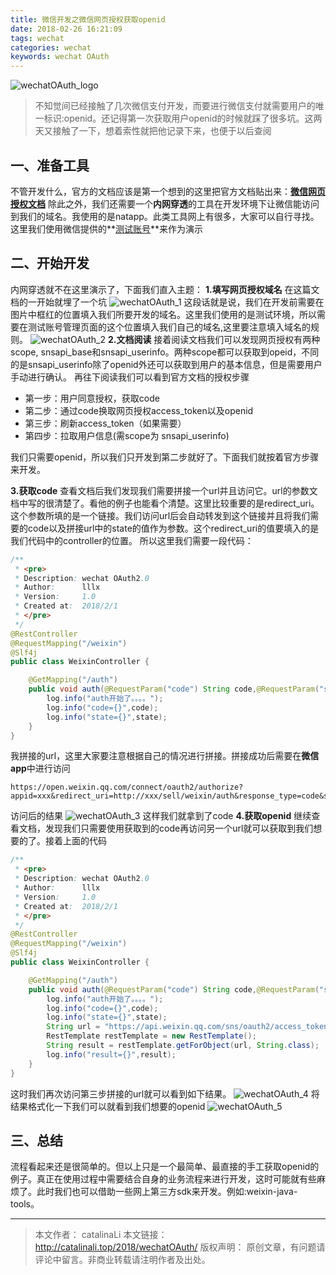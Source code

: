 ```yaml
---
title: 微信开发之微信网页授权获取openid
date: 2018-02-26 16:21:09
tags: wechat
categories: wechat
keywords: wechat OAuth
---
```

![wechatOAuth_logo](http://ou3np1yz4.bkt.clouddn.com/wechatOAuth_logo.jpg)

>不知觉间已经接触了几次微信支付开发，而要进行微信支付就需要用户的唯一标识:openid。还记得第一次获取用户openid的时候就踩了很多坑。这两天又接触了一下，想着索性就把他记录下来，也便于以后查阅

<!--more-->

## 一、准备工具
不管开发什么，官方的文档应该是第一个想到的这里把官方文档贴出来：**[微信网页授权文档](https://mp.weixin.qq.com/wiki?t=resource/res_main&id=mp1421140842)**
除此之外，我们还需要一个**内网穿透**的工具在开发环境下让微信能访问到我们的域名。我使用的是natapp。此类工具网上有很多，大家可以自行寻找。
这里我们使用微信提供的**[测试账号](https://mp.weixin.qq.com/debug/cgi-bin/sandbox?t=sandbox/login)**来作为演示
## 二、开始开发
内网穿透就不在这里演示了，下面我们直入主题：
**1.填写网页授权域名**
在这篇文档的一开始就埋了一个坑
![wechatOAuth_1](http://ou3np1yz4.bkt.clouddn.com/wechatOAuth_1.png)
这段话就是说，我们在开发前需要在图片中框红的位置填入我们所要开发的域名。这里我们使用的是测试环境，所以需要在测试账号管理页面的这个位置填入我们自己的域名,这里要注意填入域名的规则。
![wechatOAuth_2](http://ou3np1yz4.bkt.clouddn.com/wechatOAuth_2.png)
**2.文档阅读**
接着阅读文档我们可以发现网页授权有两种scope,
snsapi_base和snsapi_userinfo。两种scope都可以获取到opeid，不同的是snsapi_userinfo除了openid外还可以获取到用户的基本信息，但是需要用户手动进行确认。
再往下阅读我们可以看到官方文档的授权步骤

- 第一步：用户同意授权，获取code
- 第二步：通过code换取网页授权access_token以及openid
- 第三步：刷新access_token（如果需要）
- 第四步：拉取用户信息(需scope为 snsapi_userinfo)

我们只需要openid，所以我们只开发到第二步就好了。下面我们就按着官方步骤来开发。

**3.获取code**
查看文档后我们发现我们需要拼接一个url并且访问它。url的参数文档中写的很清楚了。看他的例子也能看个清楚。这里比较重要的是redirect_uri。这个参数所填的是一个链接。我们访问url后会自动转发到这个链接并且将我们需要的code以及拼接url中的state的值作为参数。这个redirect_uri的值要填入的是我们代码中的controller的位置。
所以这里我们需要一段代码：
``` java
/**
 * <pre>
 * Description: wechat OAuth2.0
 * Author:		lllx
 * Version:		1.0
 * Created at:	2018/2/1
 * </pre>
 */
@RestController
@RequestMapping("/weixin")
@Slf4j
public class WeixinController {

    @GetMapping("/auth")
    public void auth(@RequestParam("code") String code,@RequestParam("state") String state){
        log.info("auth开始了。。。。");
        log.info("code={}",code);
        log.info("state={}",state);
    }
}

```
我拼接的url，这里大家要注意根据自己的情况进行拼接。拼接成功后需要在**微信app**中进行访问
```
https://open.weixin.qq.com/connect/oauth2/authorize?appid=xxx&redirect_uri=http://xxx/sell/weixin/auth&response_type=code&scope=snsapi_base&state=STATE#wechat_redirect
```
访问后的结果
![wechatOAuth_3](http://ou3np1yz4.bkt.clouddn.com/wechatOAuth_3.png)
这样我们就拿到了code
**4.获取openid**
继续查看文档，发现我们只需要使用获取到的code再访问另一个url就可以获取到我们想要的了。接着上面的代码
``` java
/**
 * <pre>
 * Description: wechat OAuth2.0
 * Author:		lllx
 * Version:		1.0
 * Created at:	2018/2/1
 * </pre>
 */
@RestController
@RequestMapping("/weixin")
@Slf4j
public class WeixinController {

    @GetMapping("/auth")
    public void auth(@RequestParam("code") String code,@RequestParam("state") String state){
        log.info("auth开始了。。。。");
        log.info("code={}",code);
        log.info("state={}",state);
        String url = "https://api.weixin.qq.com/sns/oauth2/access_token?appid=xxxx&secret=xxxx&code="+code+"&grant_type=authorization_code";
        RestTemplate restTemplate = new RestTemplate();
        String result = restTemplate.getForObject(url, String.class);
        log.info("result={}",result);
    }
}
```
这时我们再次访问第三步拼接的url就可以看到如下结果。
![wechatOAuth_4](http://ou3np1yz4.bkt.clouddn.com/wechatOAuth_4.png)
将结果格式化一下我们可以就看到我们想要的openid
![wechatOAuth_5](http://ou3np1yz4.bkt.clouddn.com/wechatOAuth_5.png)

## 三、总结
流程看起来还是很简单的。但以上只是一个最简单、最直接的手工获取openid的例子。真正在使用过程中需要结合自身的业务流程来进行开发，这时可能就有些麻烦了。此时我们也可以借助一些网上第三方sdk来开发。例如:weixin-java-tools。

---
>本文作者： catalinaLi
本文链接： http://catalinali.top/2018/wechatOAuth/
版权声明： 原创文章，有问题请评论中留言。非商业转载请注明作者及出处。
